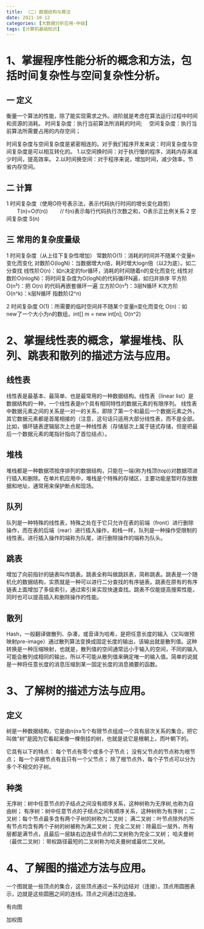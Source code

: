 ```yaml
---
title: （二）数据结构与算法
date: 2021-10-12
categories: [大数据分析应用-中级]
tags: [计算机基础知识]
---
```


# 1、掌握程序性能分析的概念和方法，包括时间复杂性与空间复杂性分析。 

## 一 定义
衡量一个算法的性能，除了能实现需求之外。进阶就是考虑在算法运行过程中时间和资源的消耗。
时间复杂度：执行当前算法所消耗的时间;　
空间复杂度：执行当前算法所需要占用的内存空间；

时间复杂度与空间复杂度是紧密相连的。对于我们程序开发来说：时间复杂度与空间复杂度是可以相互转化的。
1.以空间换时间：对于执行慢的程序，消耗内存来减少时间，提高效率。
2.以时间换空间：对于程序来说，增加时间，减少效率，节省内存空间。

## 二 计算

1 时间复杂度（使用O符号表示法，表示代码执行时间的增长变化趋势）
　　T(n)=O(f(n)) 　　// f(n)表示每行代码执行次数之和，O表示正比例关系
2 空间复杂度 S(n)

## 三 常用的复杂度量级

1 时间复杂度（从上往下复杂性增加）
常数阶O(1)：消耗的时间并不随某个变量n变化而变化
对数阶O(logN)：当数据增大n倍，耗时增大logn倍（以2为底）。如二分查找
线性阶O(n)：如n决定的for循环，消耗的时间随着n的变化而变化
线性对数阶O(nlogN)：将时间复杂度为O(logN)的代码循环N遍，如归并排序
平方阶O(n²)：把 O(n) 的代码再嵌套循环一遍
立方阶O(n³)：3层N循环
K次方阶O(n^k)：k层N循环
指数阶(2^n)

2 时间复杂度
O(1)：所需要的临时空间并不随某个变量n变化而变化
O(n)：如new了一个大小为n的数组，int[] m = new int[n];
O(n^2)

# 2、掌握线性表的概念，掌握堆栈、队列、跳表和散列的描述方法与应用。 

## 线性表
线性表是最基本、最简单、也是最常用的一种数据结构。线性表（linear list）是数据结构的一种，一个线性表是n个具有相同特性的数据元素的有限序列。
线性表中数据元素之间的关系是一对一的关系，即除了第一个和最后一个数据元素之外，其它数据元素都是首尾相接的（注意，这句话只适用大部分线性表，而不是全部。比如，循环链表逻辑层次上也是一种线性表（存储层次上属于链式存储，但是把最后一个数据元素的尾指针指向了首位结点）。

## 堆栈
堆栈都是一种数据项按序排列的数据结构，只能在一端(称为栈顶(top))对数据项进行插入和删除。在单片机应用中，堆栈是个特殊的存储区，主要功能是暂时存放数据和地址，通常用来保护断点和现场。

## 队列
队列是一种特殊的线性表，特殊之处在于它只允许在表的前端（front）进行删除操作，而在表的后端（rear）进行插入操作，和栈一样，队列是一种操作受限制的线性表。进行插入操作的端称为队尾，进行删除操作的端称为队头。

## 跳表
增加了向前指针的链表叫作跳表。跳表全称叫做跳跃表，简称跳表。跳表是一个随机化的数据结构，实质就是一种可以进行二分查找的有序链表。跳表在原有的有序链表上面增加了多级索引，通过索引来实现快速查找。跳表不仅能提高搜索性能，同时也可以提高插入和删除操作的性能。

## 散列
Hash，一般翻译做散列、杂凑，或音译为哈希，是把任意长度的输入（又叫做预映射pre-image）通过散列算法变换成固定长度的输出，该输出就是散列值。这种转换是一种压缩映射，也就是，散列值的空间通常远小于输入的空间，不同的输入可能会散列成相同的输出，所以不可能从散列值来确定唯一的输入值。简单的说就是一种将任意长度的消息压缩到某一固定长度的消息摘要的函数。


# 3、了解树的描述方法与应用。 

## 定义
树是一种数据结构，它是由n(n≥1)个有限节点组成一个具有层次关系的集合。把它叫做“树”是因为它看起来像一棵倒挂的树，也就是说它是根朝上，而叶朝下的。

它具有以下的特点：
每个节点有零个或多个子节点；
没有父节点的节点称为根节点；
每一个非根节点有且只有一个父节点；
除了根节点外，每个子节点可以分为多个不相交的子树。

## 种类
无序树：树中任意节点的子结点之间没有顺序关系，这种树称为无序树,也称为自由树；
有序树：树中任意节点的子结点之间有顺序关系，这种树称为有序树；
二叉树：每个节点最多含有两个子树的树称为二叉树；
满二叉树：叶节点除外的所有节点均含有两个子树的树被称为满二叉树；
完全二叉树：除最后一层外，所有层都是满节点，且最后一层缺右边连续节点的二叉树称为完全二叉树；
哈夫曼树（最优二叉树）：带权路径最短的二叉树称为哈夫曼树或最优二叉树。

# 4、了解图的描述方法与应用。

一个图就是一些顶点的集合，这些顶点通过一系列边结对（连接）。顶点用圆圈表示，边就是这些圆圈之间的连线。顶点之间通过边连接。

有向图

加权图